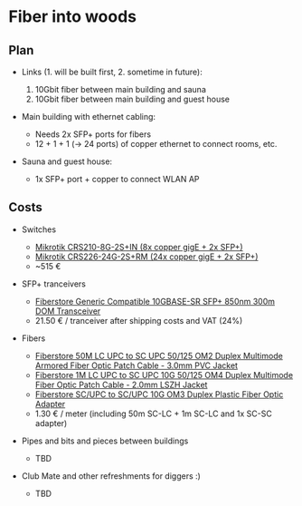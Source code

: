 # Fiber into woods

## Plan

 * Links (1. will be built first, 2. sometime in future):
   1. 10Gbit fiber between main building and sauna
   2. 10Gbit fiber between main building and guest house

 * Main building with ethernet cabling:
   * Needs 2x SFP+ ports for fibers
   * 12 + 1 + 1 (-> 24 ports) of copper ethernet to connect rooms, etc.

 * Sauna and guest house:
   * 1x SFP+ port + copper to connect WLAN AP

## Costs

 * Switches
   * [Mikrotik CRS210-8G-2S+IN (8x copper gigE + 2x SFP+)](http://routerboard.com/CRS210-8G-2SplusIN)
   * [Mikrotik CRS226-24G-2S+RM (24x copper gigE + 2x SFP+)](http://routerboard.com/CRS226-24G-2SplusRM)
   * ~515 €

 * SFP+ tranceivers
   * [Fiberstore Generic Compatible 10GBASE-SR SFP+ 850nm 300m DOM Transceiver](http://www.fs.com/products/11589.html)
   * 21.50 € / tranceiver after shipping costs and VAT (24%)

 * Fibers
   * [Fiberstore 50M LC UPC to SC UPC 50/125 OM2 Duplex Multimode Armored Fiber Optic Patch Cable - 3.0mm PVC Jacket](http://www.fs.com/products/43724.html)
   * [Fiberstore 1M LC UPC to SC UPC 10G 50/125 OM4 Duplex Multimode Fiber Optic Patch Cable - 2.0mm LSZH Jacket](http://www.fs.com/products/40564.html)
   * [Fiberstore SC/UPC to SC/UPC 10G OM3 Duplex Plastic Fiber Optic Adapter](http://www.fs.com/products/22239.html)
   * 1.30 € / meter (including 50m SC-LC + 1m SC-LC and 1x SC-SC adapter)

 * Pipes and bits and pieces between buildings
   * TBD

 * Club Mate and other refreshments for diggers :)
   * TBD
